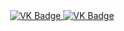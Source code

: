 <div id="badges" align = "center">
  <a href="https://vk.com/yasha_trap"> 
  <img scr = "https://img.shields.io/badge/VK-blue?style=for-the-badge&logo=VK&logoColor=white" alt="VK Badge"/>
</a>

<a href= "https://www.youtube.com/channel/UCsUdy09tiu369lbriN4gXyQ"> 
  <img scr = "https://img.shields.io/badge/YOUTUBE-red?style=for-the-badge&logo=YOUTUBE&logoColor=white" alt="VK Badge"/>
</a>
</div>
